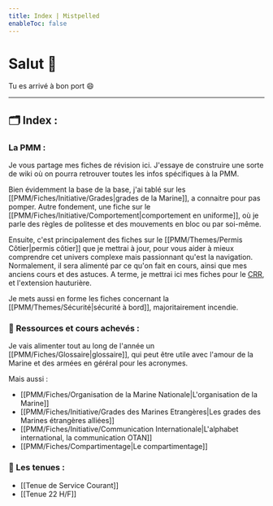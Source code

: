 ```yaml
---
title: Index | Mistpelled
enableToc: false
---
```



# Salut 👋

Tu es arrivé à bon port 😄

___

## 🗂️ Index :

### La PMM :
Je vous partage mes fiches de révision ici. J'essaye de construire une sorte de wiki où on pourra retrouver toutes les infos spécifiques à la PMM.

Bien évidemment la base de la base, j'ai tablé sur les [[PMM/Fiches/Initiative/Grades|grades de la Marine]], a connaitre pour pas pomper. Autre fondement, une fiche sur le [[PMM/Fiches/Initiative/Comportement|comportement en uniforme]], où je parle des règles de politesse et des mouvements en bloc ou par soi-même.

Ensuite, c'est principalement des fiches sur le [[PMM/Themes/Permis Côtier|permis côtier]] que je mettrai à jour, pour vous aider à mieux comprendre cet univers complexe mais passionnant qu'est la navigation.  Normalement, il sera alimenté par ce qu'on fait en cours, ainsi que mes anciens cours et des astuces. A terme, je mettrai ici mes fiches pour le [CRR](https://www.anfr.fr/gerer/radiomaritime/le-crr), et l'extension hauturière.

Je mets aussi en forme les fiches concernant la [[PMM/Themes/Sécurité|sécurité à bord]], majoritairement incendie.

### 📖 Ressources et cours achevés :
Je vais alimenter tout au long de l'année un [[PMM/Fiches/Glossaire|glossaire]], qui peut être utile avec l'amour de la Marine et des armées en géréral pour les acronymes.

Mais aussi :
- [[PMM/Fiches/Organisation de la Marine Nationale|L'organisation de la Marine]]
- [[PMM/Fiches/Initiative/Grades des Marines Etrangères|Les grades des Marines étrangères alliées]]
- [[PMM/Fiches/Initiative/Communication Internationale|L'alphabet international, la communication OTAN]]
- [[PMM/Fiches/Compartimentage|Le compartimentage]]

### 🥋 Les tenues :
- [[Tenue de Service Courant]]
- [[Tenue 22 H/F]]